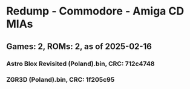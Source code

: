 # Redump - Commodore - Amiga CD MIAs
## Games: 2, ROMs: 2, as of 2025-02-16

### Astro Blox Revisited (Poland).bin, CRC: 712c4748
### ZGR3D (Poland).bin, CRC: 1f205c95
